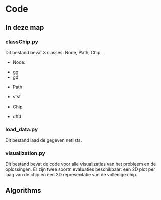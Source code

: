 # Code

## In deze map

### classChip.py

Dit bestand bevat 3 classes: Node, Path, Chip.

* Node:
- gg
- gd
* Path
- sfsf
* Chip
- dffd


### load_data.py

Dit bestand laad de gegeven netlists.

### visualization.py

Dit bestand bevat de code voor alle visualizaties van het probleem en de oplossingen. Er zijn twee soortn evaluaties beschikbaar: een 2D plot per laag van de chip en een 3D representatie van de volledige chip. 

## Algorithms
